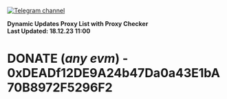 [![Telegram channel](https://img.shields.io/endpoint?url=https://runkit.io/damiankrawczyk/telegram-badge/branches/master?url=https://t.me/n4z4v0d)](https://t.me/n4z4v0d) 

**Dynamic Updates Proxy List with Proxy Checker**  
**Last Updated: 18.12.23 11:00**

# DONATE (_any evm_) - 0xDEADf12DE9A24b47Da0a43E1bA70B8972F5296F2
